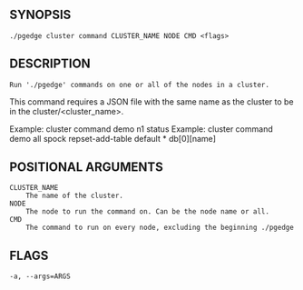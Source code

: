 ## SYNOPSIS
    ./pgedge cluster command CLUSTER_NAME NODE CMD <flags>
 
## DESCRIPTION
    Run './pgedge' commands on one or all of the nodes in a cluster.
This command requires a JSON file with the same name as the cluster to be in the cluster/<cluster_name>. 

Example: cluster command demo n1 status
Example: cluster command demo all spock repset-add-table default * db[0][name]
 
## POSITIONAL ARGUMENTS
    CLUSTER_NAME
        The name of the cluster.
    NODE
        The node to run the command on. Can be the node name or all.
    CMD
        The command to run on every node, excluding the beginning ./pgedge
 
## FLAGS
    -a, --args=ARGS
    
    
